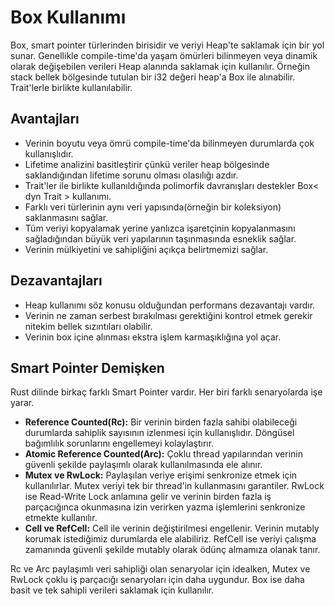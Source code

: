 # Box Kullanımı

Box, smart pointer türlerinden birisidir ve veriyi Heap'te saklamak için bir yol sunar. Genellikle compile-time'da yaşam ömürleri bilinmeyen veya dinamik olarak değişebilen verileri Heap alanında saklamak için kullanılır. Örneğin stack bellek bölgesinde tutulan bir i32 değeri heap'a Box ile alınabilir. Trait'lerle birlikte kullanılabilir.

## Avantajları

- Verinin boyutu veya ömrü compile-time'da bilinmeyen durumlarda çok kullanışlıdır.
- Lifetime analizini basitleştirir çünkü veriler heap bölgesinde saklandığından lifetime sorunu olması olasılığı azdır.
- Trait'ler ile birlikte kullanıldığında polimorfik davranışları destekler Box< dyn Trait > kullanımı.
- Farklı veri türlerinin aynı veri yapısında(örneğin bir koleksiyon) saklanmasını sağlar.
- Tüm veriyi kopyalamak yerine yanlızca işaretçinin kopyalanmasını sağladığından büyük veri yapılarının taşınmasında esneklik sağlar.
- Verinin mülkiyetini ve sahipliğini açıkça belirtmemizi sağlar.

## Dezavantajları

- Heap kullanımı söz konusu olduğundan performans dezavantajı vardır.
- Verinin ne zaman serbest bırakılması gerektiğini kontrol etmek gerekir nitekim bellek sızıntıları olabilir.
- Verinin box içine alınması ekstra işlem karmaşıklığına yol açar.

## Smart Pointer Demişken

Rust dilinde birkaç farklı Smart Pointer vardır. Her biri farklı senaryolarda işe yarar.

- **Reference Counted(Rc):** Bir verinin birden fazla sahibi olabileceği durumlarda sahiplik sayısının izlenmesi için kullanışlıdır. Döngüsel bağımlılık sorunlarını engellemeyi kolaylaştırır.
- **Atomic Reference Counted(Arc):** Çoklu thread yapılarından verinin güvenli şekilde paylaşımlı olarak kullanılmasında ele alınır.
- **Mutex ve RwLock:** Paylaşılan veriye erişimi senkronize etmek için kullanılırlar. Mutex veriyi tek bir thread'in kullanmasını garantiler. RwLock ise Read-Write Lock anlamına gelir ve verinin birden fazla iş parçacığınca okunmasına izin verirken yazma işlemlerini senkronize etmekte kullanılır.
- **Cell ve RefCell:** Cell ile verinin değiştirilmesi engellenir. Verinin mutably korumak istediğimiz durumlarda ele alabiliriz. RefCell ise veriyi çalışma zamanında güvenli şekilde mutably olarak ödünç almamıza olanak tanır.

Rc ve Arc paylaşımlı veri sahipliği olan senaryolar için idealken, Mutex ve RwLock çoklu iş parçacığı senaryoları için daha uygundur. Box ise daha basit ve tek sahipli verileri saklamak için kullanılır.